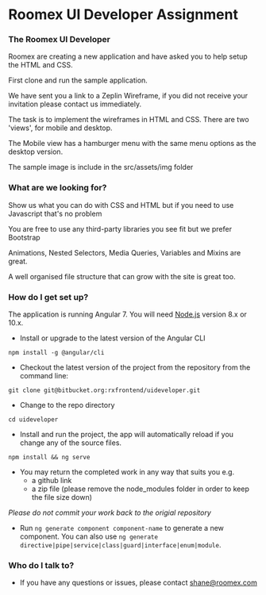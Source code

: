 # Roomex UI Developer Assignment #

### The Roomex UI Developer ###

Roomex are creating a new application and have asked you to help setup the HTML and CSS. 

First clone and run the sample application. 

We have sent you a link to a Zeplin Wireframe, if you did not receive your invitation please contact us immediately. 


The task is to implement the wireframes in HTML and CSS. There are two 'views', for mobile and desktop.

The Mobile view has a hamburger menu with the same menu options as the desktop version. 

The sample image is include in the src/assets/img folder

### What are we looking for? ###

Show us what you can do with CSS and HTML but if you need to use Javascript that's no problem

You are free to use any third-party libraries you see fit but we prefer Bootstrap

Animations, Nested Selectors, Media Queries, Variables and Mixins are great. 

A well organised file structure that can grow with the site is great too.

### How do I get set up? ###

The application is running Angular 7. You will need [Node.js](https://nodejs.org/) version 8.x or 10.x.

* Install or upgrade to the latest version of the Angular CLI

`npm install -g @angular/cli`

* Checkout the latest version of the project from the repository from the command line:

`git clone git@bitbucket.org:rxfrontend/uideveloper.git`

* Change to the repo directory

`cd uideveloper`

* Install and run the project, the app will automatically reload if you change any of the source files.

`npm install && ng serve`

* You may return the completed work in any way that suits you e.g.
  * a github link 
  * a zip file (please remove the node_modules folder in order to keep the file size down)

*Please do not commit your work back to the origial repository* 

* Run `ng generate component component-name` to generate a new component. You can also use `ng generate directive|pipe|service|class|guard|interface|enum|module`.

### Who do I talk to? ###

* If you have any questions or issues, please contact shane@roomex.com

